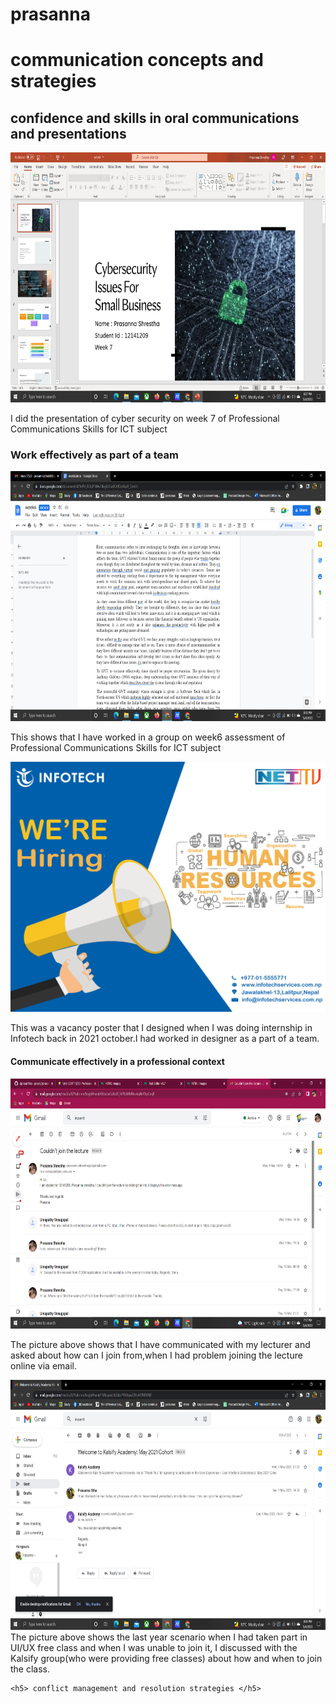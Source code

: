 # prasanna
<html>
  <head>
    <title> heading </title>
  </head>
   <body>
    <h1>communication concepts and strategies </h1>
    <h2> confidence and skills in oral communications and presentations </h2>
     <img src="week.png" alt="evidence" style="width:800px;height:400px"> 
     <p>I did the presentation of cyber security on week 7 of Professional Communications Skills for ICT subject</p>
    <h3> Work effectively as part of a team </h3>
     <img src="work.png" alt="evidence" style="width:800px;height:400px"> 
     <p>This shows that I have worked in a group on week6 assessment of Professional Communications Skills for ICT subject</p>
     <img src="hr.jpg" alt="evidence" style="width:800px;height:400px"> 
     <p>This was a vacancy poster that I designed when I was doing internship in Infotech back in 2021 october.I had worked in designer as a part of a team. </p> 
     <h4> Communicate effectively in a professional context </h4>
      <img src="communication.png" alt="evidence" style="width:800px;height:400px"> 
      <p> The picture above shows that I have communicated with my lecturer and asked about how can I join from,when I had problem joining the lecture online via                   email.</p>
     <img src="kalsify.png" alt="evidence" style="width:800px;height:400px"
       <p> The picture above shows the last year scenario when I had taken part in UI/UX free class and when I was unable to join it, I discussed with the Kalsify group(who were providing free classes) about how and when to join the class.
    
    <h5> conflict management and resolution strategies </h5>
  </body>
  </html>
  
